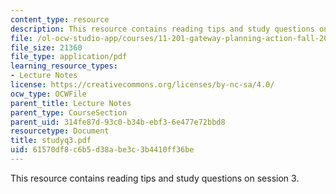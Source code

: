 ```yaml
---
content_type: resource
description: This resource contains reading tips and study questions on session 3.
file: /ol-ocw-studio-app/courses/11-201-gateway-planning-action-fall-2005/61570df8c6b5d38abe3c3b4410ff36be_studyq3.pdf
file_size: 21360
file_type: application/pdf
learning_resource_types:
- Lecture Notes
license: https://creativecommons.org/licenses/by-nc-sa/4.0/
ocw_type: OCWFile
parent_title: Lecture Notes
parent_type: CourseSection
parent_uid: 314fe87d-93c0-b34b-ebf3-6e477e72bbd8
resourcetype: Document
title: studyq3.pdf
uid: 61570df8-c6b5-d38a-be3c-3b4410ff36be
---
```

This resource contains reading tips and study questions on session 3.